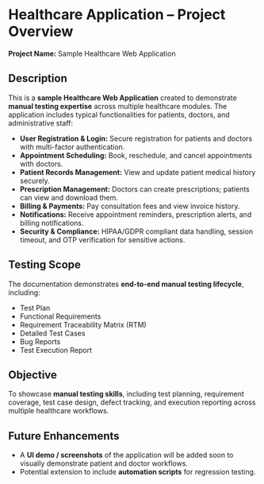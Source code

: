 # Healthcare Application – Project Overview

**Project Name:** Sample Healthcare Web Application

## Description
This is a **sample Healthcare Web Application** created to demonstrate **manual testing expertise** across multiple healthcare modules. The application includes typical functionalities for patients, doctors, and administrative staff:

- **User Registration & Login:** Secure registration for patients and doctors with multi-factor authentication.
- **Appointment Scheduling:** Book, reschedule, and cancel appointments with doctors.
- **Patient Records Management:** View and update patient medical history securely.
- **Prescription Management:** Doctors can create prescriptions; patients can view and download them.
- **Billing & Payments:** Pay consultation fees and view invoice history.
- **Notifications:** Receive appointment reminders, prescription alerts, and billing notifications.
- **Security & Compliance:** HIPAA/GDPR compliant data handling, session timeout, and OTP verification for sensitive actions.

## Testing Scope
The documentation demonstrates **end-to-end manual testing lifecycle**, including:

- Test Plan
- Functional Requirements
- Requirement Traceability Matrix (RTM)
- Detailed Test Cases
- Bug Reports
- Test Execution Report

## Objective
To showcase **manual testing skills**, including test planning, requirement coverage, test case design, defect tracking, and execution reporting across multiple healthcare workflows.

## Future Enhancements
- A **UI demo / screenshots** of the application will be added soon to visually demonstrate patient and doctor workflows.
- Potential extension to include **automation scripts** for regression testing.

